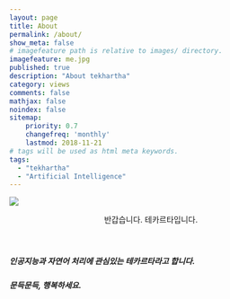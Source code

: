 ```yaml
---
layout: page
title: About
permalink: /about/
show_meta: false
# imagefeature path is relative to images/ directory.
imagefeature: me.jpg
published: true
description: "About tekhartha"
category: views
comments: false
mathjax: false
noindex: false
sitemap:
    priority: 0.7
    changefreq: 'monthly'
    lastmod: 2018-11-21
# tags will be used as html meta keywords.    
tags:
  - "tekhartha"
  - "Artificial Intelligence"
---
```








![](/media/dohyun/DoHyun/Blog/images/foo.png)

<center>
반갑습니다. 테카르타입니다.
</center>





</br>

</br>




##### 인공지능과 자연어 처리에 관심있는 테카르타라고 합니다.

##### 문득문득, 행복하세요.

